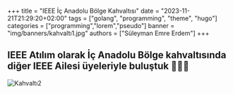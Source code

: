 +++
title = "IEEE İç Anadolu Bölge Kahvaltısı"
date = "2023-11-21T21:29:20+02:00"
tags = ["golang", "programming", "theme", "hugo"]
categories = ["programming","lorem","pseudo"]
banner = "img/banners/kahvaltı1.jpg"
authors = ["Süleyman Emre Erdem"]
+++
## IEEE Atılım olarak İç Anadolu Bölge kahvaltısında diğer IEEE Ailesi üyeleriyle buluştuk 💙🥳🤩
![Kahvaltı2](/../../../../../blob/main/static/img/banners/kahvaltı2.jpg)
